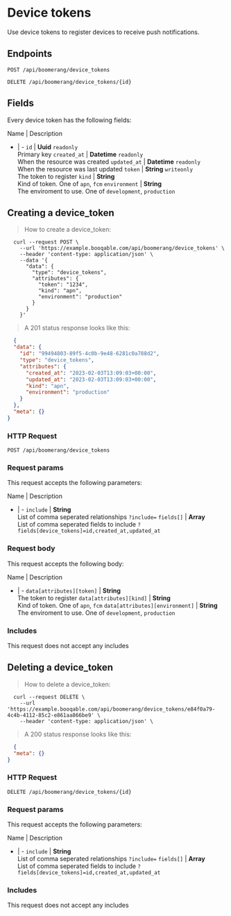 # Device tokens

Use device tokens to register devices to receive push notifications.

## Endpoints
`POST /api/boomerang/device_tokens`

`DELETE /api/boomerang/device_tokens/{id}`

## Fields
Every device token has the following fields:

Name | Description
- | -
`id` | **Uuid** `readonly`<br>Primary key
`created_at` | **Datetime** `readonly`<br>When the resource was created
`updated_at` | **Datetime** `readonly`<br>When the resource was last updated
`token` | **String** `writeonly`<br>The token to register
`kind` | **String** <br>Kind of token. One of `apn`, `fcm`
`environment` | **String** <br>The enviroment to use. One of `development`, `production`


## Creating a device_token



> How to create a device_token:

```shell
  curl --request POST \
    --url 'https://example.booqable.com/api/boomerang/device_tokens' \
    --header 'content-type: application/json' \
    --data '{
      "data": {
        "type": "device_tokens",
        "attributes": {
          "token": "1234",
          "kind": "apn",
          "environment": "production"
        }
      }
    }'
```

> A 201 status response looks like this:

```json
  {
  "data": {
    "id": "99494803-89f5-4c0b-9e48-6281c0a788d2",
    "type": "device_tokens",
    "attributes": {
      "created_at": "2023-02-03T13:09:03+00:00",
      "updated_at": "2023-02-03T13:09:03+00:00",
      "kind": "apn",
      "environment": "production"
    }
  },
  "meta": {}
}
```

### HTTP Request

`POST /api/boomerang/device_tokens`

### Request params

This request accepts the following parameters:

Name | Description
- | -
`include` | **String** <br>List of comma seperated relationships `?include=`
`fields[]` | **Array** <br>List of comma seperated fields to include `?fields[device_tokens]=id,created_at,updated_at`


### Request body

This request accepts the following body:

Name | Description
- | -
`data[attributes][token]` | **String** <br>The token to register
`data[attributes][kind]` | **String** <br>Kind of token. One of `apn`, `fcm`
`data[attributes][environment]` | **String** <br>The enviroment to use. One of `development`, `production`


### Includes

This request does not accept any includes
## Deleting a device_token



> How to delete a device_token:

```shell
  curl --request DELETE \
    --url 'https://example.booqable.com/api/boomerang/device_tokens/e84f0a79-4c4b-4112-85c2-e861aa866be9' \
    --header 'content-type: application/json' \
```

> A 200 status response looks like this:

```json
  {
  "meta": {}
}
```

### HTTP Request

`DELETE /api/boomerang/device_tokens/{id}`

### Request params

This request accepts the following parameters:

Name | Description
- | -
`include` | **String** <br>List of comma seperated relationships `?include=`
`fields[]` | **Array** <br>List of comma seperated fields to include `?fields[device_tokens]=id,created_at,updated_at`


### Includes

This request does not accept any includes